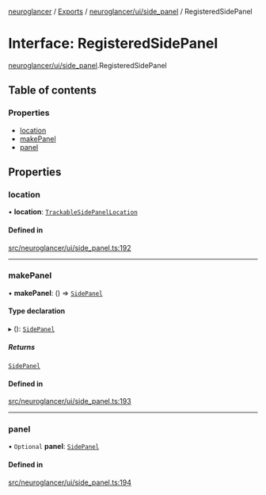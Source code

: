 [neuroglancer](../README.md) / [Exports](../modules.md) / [neuroglancer/ui/side\_panel](../modules/neuroglancer_ui_side_panel.md) / RegisteredSidePanel

# Interface: RegisteredSidePanel

[neuroglancer/ui/side_panel](../modules/neuroglancer_ui_side_panel.md).RegisteredSidePanel

## Table of contents

### Properties

- [location](neuroglancer_ui_side_panel.RegisteredSidePanel.md#location)
- [makePanel](neuroglancer_ui_side_panel.RegisteredSidePanel.md#makepanel)
- [panel](neuroglancer_ui_side_panel.RegisteredSidePanel.md#panel)

## Properties

### location

• **location**: [`TrackableSidePanelLocation`](../classes/neuroglancer_ui_side_panel_location.TrackableSidePanelLocation.md)

#### Defined in

[src/neuroglancer/ui/side_panel.ts:192](https://github.com/ActiveBrainAtlas2/neuroglancer/blob/91617476/src/neuroglancer/ui/side_panel.ts#L192)

___

### makePanel

• **makePanel**: () => [`SidePanel`](../classes/neuroglancer_ui_side_panel.SidePanel.md)

#### Type declaration

▸ (): [`SidePanel`](../classes/neuroglancer_ui_side_panel.SidePanel.md)

##### Returns

[`SidePanel`](../classes/neuroglancer_ui_side_panel.SidePanel.md)

#### Defined in

[src/neuroglancer/ui/side_panel.ts:193](https://github.com/ActiveBrainAtlas2/neuroglancer/blob/91617476/src/neuroglancer/ui/side_panel.ts#L193)

___

### panel

• `Optional` **panel**: [`SidePanel`](../classes/neuroglancer_ui_side_panel.SidePanel.md)

#### Defined in

[src/neuroglancer/ui/side_panel.ts:194](https://github.com/ActiveBrainAtlas2/neuroglancer/blob/91617476/src/neuroglancer/ui/side_panel.ts#L194)
